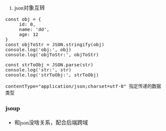 <span  style="font-family: Simsun,serif; font-size: 17px; ">

1. json对象互转
~~~
const obj = {
     id: 0,
     name: 'dd',
     age: 12
}
const objToStr = JSON.stringify(obj)
console.log('obj:', obj)
console.log('objToStr:', objToStr)

const strToObj = JSON.parse(str)
console.log('str:', str)
console.log('strToObj:', strToObj)

contentType="application/json;charset=utf-8" 指定传递的数据类型
~~~

### jsoup

- 和json没啥关系，配合后端跨域

</span>